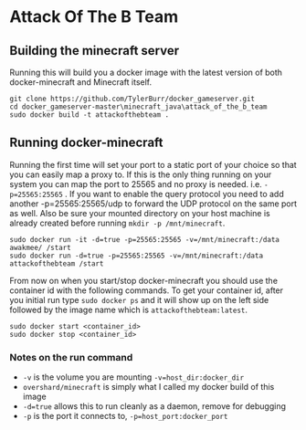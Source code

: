 # Attack Of The B Team

## Building the minecraft server

Running this will build you a docker image with the latest version of both
docker-minecraft and Minecraft itself.

    git clone https://github.com/TylerBurr/docker_gameserver.git
    cd docker_gameserver-master\minecraft_java\attack_of_the_b_team
    sudo docker build -t attackofthebteam .


## Running docker-minecraft

Running the first time will set your port to a static port of your choice so
that you can easily map a proxy to. If this is the only thing running on your
system you can map the port to 25565 and no proxy is needed. i.e.
`-p=25565:25565` . If you want to enable the query protocol you need
to add another -p=25565:25565/udp to forward the UDP protocol on the
same port as well.
Also be sure your mounted directory on your host machine is
already created before running `mkdir -p /mnt/minecraft`.

    sudo docker run -it -d=true -p=25565:25565 -v=/mnt/minecraft:/data awakmee/ /start
    sudo docker run -d=true -p=25565:25565 -v=/mnt/minecraft:/data attackofthebteam /start

From now on when you start/stop docker-minecraft you should use the container id
with the following commands. To get your container id, after you initial run
type `sudo docker ps` and it will show up on the left side followed by the
image name which is `attackofthebteam:latest`.

    sudo docker start <container_id>
    sudo docker stop <container_id>


### Notes on the run command

 + `-v` is the volume you are mounting `-v=host_dir:docker_dir`
 + `overshard/minecraft` is simply what I called my docker build of this image
 + `-d=true` allows this to run cleanly as a daemon, remove for debugging
 + `-p` is the port it connects to, `-p=host_port:docker_port`


[0]: http://www.docker.io/gettingstarted/
[1]: http://minecraft.net/
